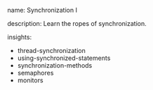 name: Synchronization I

description: Learn the ropes of synchronization.

insights:

- thread-synchronization
- using-synchronized-statements
- synchronization-methods
- semaphores
- monitors

